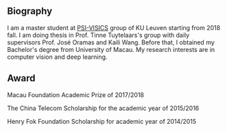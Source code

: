 ## Biography

I am a master student at [PSI-VISICS](https://www.esat.kuleuven.be/psi) group of KU Leuven starting from 2018 fall. I am doing thesis in Prof. Tinne Tuytelaars's group with daily supervisors Prof. José Oramas and Kaili Wang. Before that, I obtained my Bachelor's degree from University of Macau. My research interests are in computer vision and deep learning.

## Award
Macau Foundation Academic Prize of 2017/2018

The China Telecom Scholarship for the academic year of 2015/2016

Henry Fok Foundation Scholarship for academic year of 2014/2015



